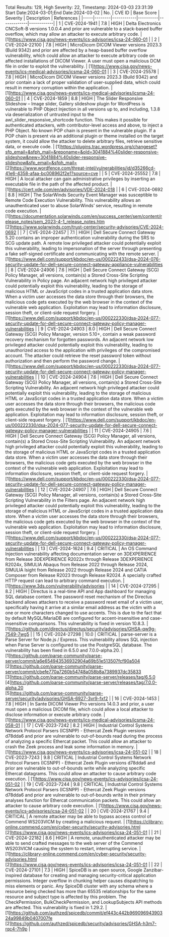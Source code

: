 Total Results: 129, High Severity: 22, Timestamp: 2024-03-03 23:31:39
Start Date:2024-03-01;End Date:2024-03-02
| No. | CVE ID | Base Score | Severity | Description | References |
|-----|--------|------------|----------|-------------|------------|
| 1 | CVE-2024-1941 | 7.8  | HIGH | Delta Electronics CNCSoft-B versions 1.0.0.4 and prior are vulnerable to a stack-based buffer overflow, which may allow an attacker to execute arbitrary code. | [1]https://www.cisa.gov/news-events/ics-advisories/icsa-24-060-01 |
| 2 | CVE-2024-22100 | 7.8  | HIGH | MicroDicom DICOM Viewer versions 2023.3 (Build 9342) and prior are affected by a heap-based buffer overflow vulnerability, which could allow an attacker to execute arbitrary code on affected installations of DICOM Viewer. A user must open a malicious DCM file in order to exploit the vulnerability. | [1]https://www.cisa.gov/news-events/ics-medical-advisories/icsma-24-060-01 |
| 3 | CVE-2024-25578 | 7.8  | HIGH | MicroDicom DICOM Viewer versions 2023.3 (Build 9342) and prior contain a lack of proper validation of user-supplied data, which could result in memory corruption within the application. | [1]https://www.cisa.gov/news-events/ics-medical-advisories/icsma-24-060-01 |
| 4 | CVE-2024-1859 | 8.8  | HIGH | The Slider Responsive Slideshow – Image slider, Gallery slideshow plugin for WordPress is vulnerable to PHP Object Injection in all versions up to, and including, 1.3.8 via deserialization of untrusted input to the awl_slider_responsive_shortcode function. This makes it possible for authenticated attackers, with contributor-level access and above, to inject a PHP Object. No known POP chain is present in the vulnerable plugin. If a POP chain is present via an additional plugin or theme installed on the target system, it could allow the attacker to delete arbitrary files, retrieve sensitive data, or execute code. | [1]https://plugins.trac.wordpress.org/changeset?sfp_email=&sfph_mail=&reponame=&old=3041884%40slider-responsive-slideshow&new=3041884%40slider-responsive-slideshow&sfp_email=&sfph_mail=<br>[2]https://www.wordfence.com/threat-intel/vulnerabilities/id/d35266cd-41e6-4358-afaa-bc008962f2e1?source=cve |
| 5 | CVE-2024-25552 | 7.8  | HIGH | A local attacker can gain administrative privileges by inserting an executable file in the path of the affected product. | [1]https://cert.vde.com/en/advisories/VDE-2024-018 |
| 6 | CVE-2024-0692 | 8.8  | HIGH | The SolarWinds Security Event Manager was susceptible to Remote Code Execution Vulnerability. This vulnerability allows an unauthenticated user to abuse SolarWinds’ service, resulting in remote code execution. | [1]https://documentation.solarwinds.com/en/success_center/sem/content/release_notes/sem_2023-4-1_release_notes.htm<br>[2]https://www.solarwinds.com/trust-center/security-advisories/CVE-2024-0692 |
| 7 | CVE-2024-22457 | 7.1  | HIGH | Dell Secure Connect Gateway 5.20 contains an improper authentication vulnerability during the SRS to SCG update path. A remote low privileged attacker could potentially exploit this vulnerability, leading to impersonation of the server through presenting a fake self-signed certificate and communicating with the remote server. | [1]https://www.dell.com/support/kbdoc/en-us/000222433/dsa-2024-076-security-update-for-dell-secure-connect-gateway-appliance-vulnerabilities |
| 8 | CVE-2024-24906 | 7.6  | HIGH | Dell Secure Connect Gateway (SCG) Policy Manager, all versions, contain(s) a Stored Cross-Site Scripting Vulnerability in Policy page. An adjacent network high privileged attacker could potentially exploit this vulnerability, leading to the storage of malicious HTML or JavaScript codes in a trusted application data store. When a victim user accesses the data store through their browsers, the malicious code gets executed by the web browser in the context of the vulnerable web application. Exploitation may lead to information disclosure, session theft, or client-side request forgery. | [1]https://www.dell.com/support/kbdoc/en-us/000222330/dsa-2024-077-security-update-for-dell-secure-connect-gateway-policy-manager-vulnerabilities |
| 9 | CVE-2024-24903 | 8.0  | HIGH | Dell Secure Connect Gateway (SCG) Policy Manager, version 5.10+, contain a weak password recovery mechanism for forgotten passwords. An adjacent network low privileged attacker could potentially exploit this vulnerability, leading to unauthorized access to the application with privileges of the compromised account. The attacker could retrieve the reset password token without authorization and then perform the password change. | [1]https://www.dell.com/support/kbdoc/en-us/000222330/dsa-2024-077-security-update-for-dell-secure-connect-gateway-policy-manager-vulnerabilities |
| 10 | CVE-2024-24904 | 7.6  | HIGH | Dell Secure Connect Gateway (SCG) Policy Manager, all versions, contain(s) a Stored Cross-Site Scripting Vulnerability. An adjacent network high privileged attacker could potentially exploit this vulnerability, leading to the storage of malicious HTML or JavaScript codes in a trusted application data store. When a victim user accesses the data store through their browsers, the malicious code gets executed by the web browser in the context of the vulnerable web application. Exploitation may lead to information disclosure, session theft, or client-side request forgery. | [1]https://www.dell.com/support/kbdoc/en-us/000222330/dsa-2024-077-security-update-for-dell-secure-connect-gateway-policy-manager-vulnerabilities |
| 11 | CVE-2024-24905 | 7.6  | HIGH | Dell Secure Connect Gateway (SCG) Policy Manager, all versions, contain(s) a Stored Cross-Site Scripting Vulnerability. An adjacent network high privileged attacker could potentially exploit this vulnerability, leading to the storage of malicious HTML or JavaScript codes in a trusted application data store. When a victim user accesses the data store through their browsers, the malicious code gets executed by the web browser in the context of the vulnerable web application. Exploitation may lead to information disclosure, session theft, or client-side request forgery. | [1]https://www.dell.com/support/kbdoc/en-us/000222330/dsa-2024-077-security-update-for-dell-secure-connect-gateway-policy-manager-vulnerabilities |
| 12 | CVE-2024-24907 | 7.6  | HIGH | Dell Secure Connect Gateway (SCG) Policy Manager, all versions, contain(s) a Stored Cross-Site Scripting Vulnerability in the Filters page. An adjacent network high privileged attacker could potentially exploit this vulnerability, leading to the storage of malicious HTML or JavaScript codes in a trusted application data store. When a victim user accesses the data store through their browsers, the malicious code gets executed by the web browser in the context of the vulnerable web application. Exploitation may lead to information disclosure, session theft, or client-side request forgery. | [1]https://www.dell.com/support/kbdoc/en-us/000222330/dsa-2024-077-security-update-for-dell-secure-connect-gateway-policy-manager-vulnerabilities |
| 13 | CVE-2024-1624 | 9.4  | CRITICAL | An OS Command Injection vulnerability affecting documentation server on 3DEXPERIENCE from Release 3DEXPERIENCE R2022x through Release 3DEXPERIENCE R2024x, SIMULIA Abaqus from Release 2022 through Release 2024, SIMULIA Isight from Release 2022 through Release 2024 and CATIA Composer from Release R2023 through Release R2024. A specially crafted HTTP request can lead to arbitrary command execution. | [1]https://www.3ds.com/vulnerability/advisories |
| 14 | CVE-2024-27295 | 8.2  | HIGH | Directus is a real-time API and App dashboard for managing SQL database content. The password reset mechanism of the Directus backend allows attackers to receive a password reset email of a victim user, specifically having it arrive at a similar email address as the victim with a one or more characters changed to use accents. This is due to the fact that by default MySQL/MariaDB are configured for accent-insensitive and case-insensitive comparisons. This vulnerability is fixed in version 10.8.3. | [1]https://github.com/directus/directus/security/advisories/GHSA-qw9g-7549-7wg5 |
| 15 | CVE-2024-27298 | 10.0  | CRITICAL | parse-server is a Parse Server for Node.js / Express. This vulnerability allows SQL injection when Parse Server is configured to use the PostgreSQL database. The vulnerability has been fixed in 6.5.0 and 7.0.0-alpha.20. | [1]https://github.com/parse-community/parse-server/commit/a6e654943536932904a69b51e513507fcf90a504<br>[2]https://github.com/parse-community/parse-server/commit/cbefe770a7260b54748a058b8a7389937dc35833<br>[3]https://github.com/parse-community/parse-server/releases/tag/6.5.0<br>[4]https://github.com/parse-community/parse-server/releases/tag/7.0.0-alpha.20<br>[5]https://github.com/parse-community/parse-server/security/advisories/GHSA-6927-3vr9-fxf2 |
| 16 | CVE-2024-1453 | 7.8  | HIGH | In Sante DICOM Viewer Pro versions 14.0.3 and prior, a user must open a malicious DICOM file, which could allow a local attacker to disclose information or execute arbitrary code. | [1]https://www.cisa.gov/news-events/ics-medical-advisories/icsma-24-058-01 |
| 17 | CVE-2023-7242 | 8.2  | HIGH | Industrial Control Systems Network Protocol Parsers (ICSNPP) - Ethercat Zeek Plugin versions d78dda6 and prior are vulnerable to out-of-bounds read during the process of analyzing a specific Ethercat packet. This could allow an attacker to crash the Zeek process and leak some information in memory. | [1]https://www.cisa.gov/news-events/ics-advisories/icsa-24-051-02 |
| 18 | CVE-2023-7243 | 9.8  | CRITICAL | Industrial Control Systems Network Protocol Parsers (ICSNPP) - Ethercat Zeek Plugin versions d78dda6 and prior are vulnerable to out-of-bounds write while analyzing specific Ethercat datagrams. This could allow an attacker to cause arbitrary code execution. | [1]https://www.cisa.gov/news-events/ics-advisories/icsa-24-051-02 |
| 19 | CVE-2023-7244 | 9.8  | CRITICAL | Industrial Control Systems Network Protocol Parsers (ICSNPP) - Ethercat Zeek Plugin versions d78dda6 and prior are vulnerable to out-of-bounds write in their primary analyses function for Ethercat communication packets. This could allow an attacker to cause arbitrary code execution. | [1]https://www.cisa.gov/news-events/ics-advisories/icsa-24-051-02 |
| 20 | CVE-2024-21767 | 9.4  | CRITICAL | A remote attacker may be able to bypass access control of Commend WS203VICM by creating a malicious request. | [1]https://clibrary-online.commend.com/en/cyber-security/security-advisories.html<br>[2]https://www.cisa.gov/news-events/ics-advisories/icsa-24-051-01 |
| 21 | CVE-2024-22182 | 8.6  | HIGH | A remote, unauthenticated attacker may be able to send crafted messages to the web server of the Commend WS203VICM causing the system to restart, interrupting service. | [1]https://clibrary-online.commend.com/en/cyber-security/security-advisories.html<br>[2]https://www.cisa.gov/news-events/ics-advisories/icsa-24-051-01 |
| 22 | CVE-2024-27101 | 7.3  | HIGH | SpiceDB is an open source, Google Zanzibar-inspired database for creating and managing security-critical application permissions. Integer overflow in chunking helper causes dispatching to miss elements or panic.  Any SpiceDB cluster with any schema where a resource being checked has more than 65535 relationships for the same resource and subject type is affected by this problem.  The CheckPermission, BulkCheckPermission, and LookupSubjects API methods are affected. This vulnerability is fixed in 1.29.2. | [1]https://github.com/authzed/spicedb/commit/ef443c442b96909694390324a99849b0407007fe<br>[2]https://github.com/authzed/spicedb/security/advisories/GHSA-h3m7-rqc4-7h9p |
